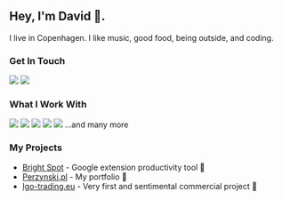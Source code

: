 ## Hey, I'm David 👋. 
I live in Copenhagen. I like music, good food, being outside, and coding. 

### Get In Touch
<a href="mailto:dawid@perzynski.pl"><img src="https://img.shields.io/badge/Email-A1E8AF?style=for-the-badge&logo=maildotru&logoColor=black"></a> <a href="https://www.linkedin.com/in/dawid-perzynski/" target="_blank"><img src="https://img.shields.io/badge/LinkedIn-0077B5?style=for-the-badge&logo=linkedin&logoColor=white"></a>

### What I Work With
<img src="https://img.shields.io/badge/JavaScript-F7DF1E?style=for-the-badge&logo=javascript&logoColor=black"> <img src="https://img.shields.io/badge/HTML5-E34F26?style=for-the-badge&logo=html5&logoColor=white"> <img src="https://img.shields.io/badge/CSS3-1572B6?style=for-the-badge&logo=css3&logoColor=white"> <img src="https://img.shields.io/badge/Angular-20232A?style=for-the-badge&logo=angular&logoColor=dd1b16"> 
<img src="https://img.shields.io/badge/Vue-F1DEDE?style=for-the-badge&logo=vuedotjs&logoColor=41B883"> 
...and many more


### My Projects
* <a href="https://chrome.google.com/webstore/detail/bright-spot/mehfmnaefbifgcpbdbkkahmeaeipjlbo">Bright Spot</a> - Google extension productivity tool 🔵
* <a href="https://perzynski.pl/">Perzynski.pl</a> - My portfolio 🎨
* <a href="https://igo-trading.eu/">Igo-trading.eu</a> - Very first and sentimental commercial project 💸


